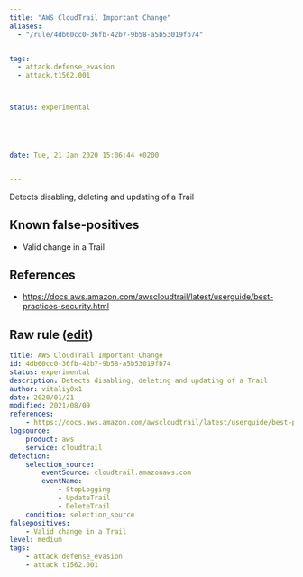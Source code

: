 ```yaml
---
title: "AWS CloudTrail Important Change"
aliases:
  - "/rule/4db60cc0-36fb-42b7-9b58-a5b53019fb74"


tags:
  - attack.defense_evasion
  - attack.t1562.001



status: experimental





date: Tue, 21 Jan 2020 15:06:44 +0200


---
```


Detects disabling, deleting and updating of a Trail

<!--more-->


## Known false-positives

* Valid change in a Trail



## References

* https://docs.aws.amazon.com/awscloudtrail/latest/userguide/best-practices-security.html


## Raw rule ([edit](https://github.com/SigmaHQ/sigma/edit/master/rules/cloud/aws/aws_cloudtrail_disable_logging.yml))
```yaml
title: AWS CloudTrail Important Change
id: 4db60cc0-36fb-42b7-9b58-a5b53019fb74
status: experimental
description: Detects disabling, deleting and updating of a Trail
author: vitaliy0x1
date: 2020/01/21
modified: 2021/08/09
references:
    - https://docs.aws.amazon.com/awscloudtrail/latest/userguide/best-practices-security.html
logsource:
    product: aws
    service: cloudtrail
detection:
    selection_source:
        eventSource: cloudtrail.amazonaws.com
        eventName:
            - StopLogging
            - UpdateTrail
            - DeleteTrail
    condition: selection_source
falsepositives:
    - Valid change in a Trail
level: medium
tags:
    - attack.defense_evasion
    - attack.t1562.001

```
